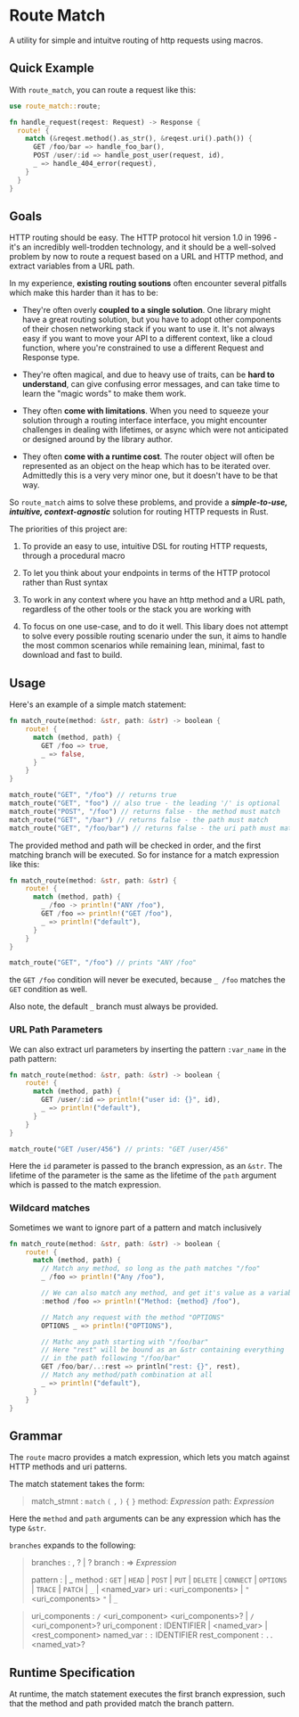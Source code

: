 # Route Match

A utility for simple and intuitve routing of http requests using macros.

## Quick Example

With `route_match`, you can route a request like this:

```rust
use route_match::route;

fn handle_request(reqest: Request) -> Response {
  route! {
    match (&reqest.method().as_str(), &reqest.uri().path()) {
      GET /foo/bar => handle_foo_bar(),
      POST /user/:id => handle_post_user(request, id),
      _ => handle_404_error(request),
    }
  }
}
```

## Goals

HTTP routing should be easy.  The HTTP protocol hit version 1.0 in 1996 - it's an incredibly well-trodden technology, and it should be a well-solved problem by now to route a request based on a URL and HTTP method, and extract variables from a URL path.

In my experience, **existing routing soutions** often encounter several pitfalls which make this harder than it has to be:

- They're often overly **coupled to a single solution**.  One library might have a great routing solution, but you have to adopt other components of their chosen networking stack if you want to use it.  It's not always easy if you want to move your API to a different context, like a cloud function, where you're constrained to use a different Request and Response type.

- They're often magical, and due to heavy use of traits, can be **hard to understand**, can give confusing error messages, and can take time to learn the "magic words" to make them work.

- They often **come with limitations**.  When you need to squeeze your solution through a routing interface interface, you might encounter challenges in dealing with lifetimes, or async which were not anticipated or designed around by the library author.

- They often **come with a runtime cost**.  The router object will often be represented as an object on the heap which has to be iterated over.  Admittedly this is a very very minor one, but it doesn't have to be that way.

So `route_match` aims to solve these problems, and provide a ***simple-to-use, intuitive, context-agnostic*** solution for routing HTTP requests in Rust.

The priorities of this project are:

1. To provide an easy to use, intuitive DSL for routing HTTP requests, through a procedural macro

2. To let you think about your endpoints in terms of the HTTP protocol rather than Rust syntax

3. To work in any context where you have an http method and a URL path, regardless of the other tools or the stack you are working with

4. To focus on one use-case, and to do it well.  This libary does not attempt to solve every possible routing scenario under the sun, it aims to handle the most common scenarios while remaining lean, minimal, fast to download and fast to build.


## Usage

Here's an example of a simple match statement:

```rust
fn match_route(method: &str, path: &str) -> boolean {
    route! {
      match (method, path) {
        GET /foo => true,
        _ => false,
      }
    }
}

match_route("GET", "/foo") // returns true
match_route("GET", "foo") // also true - the leading '/' is optional
match_route("POST", "/foo") // returns false - the method must match
match_route("GET", "/bar") // returns false - the path must match
match_route("GET", "/foo/bar") // returns false - the uri path must match completely
```

The provided method and path will be checked in order, and the first matching branch will be executed.  So for instance for a match expression like this:

```rust
fn match_route(method: &str, path: &str) {
    route! {
      match (method, path) {
        _ /foo -> println!("ANY /foo"),
        GET /foo => println!("GET /foo"),
        _ => println!("default"),
      }
    }
}

match_route("GET", "/foo") // prints "ANY /foo"
```

the `GET /foo` condition will never be executed, because `_ /foo` matches the `GET` condition as well.

Also note, the default `_` branch must always be provided.

### URL Path Parameters

We can also extract url parameters by inserting the pattern `:var_name` in the path pattern:

```rust
fn match_route(method: &str, path: &str) -> boolean {
    route! {
      match (method, path) {
        GET /user/:id => println!("user id: {}", id),
        _ => println!("default"),
      }
    }
}

match_route("GET /user/456") // prints: "GET /user/456"
```

Here the `id` parameter is passed to the branch expression, as an `&str`.  The lifetime of the parameter is the same as the lifetime of the `path` argument which is passed to the match expression.

### Wildcard matches

Sometimes we want to ignore part of a pattern and match inclusively

```rust
fn match_route(method: &str, path: &str) -> boolean {
    route! {
      match (method, path) {
        // Match any method, so long as the path matches "/foo"
        _ /foo => println!("Any /foo"),

        // We can also match any method, and get it's value as a variable
        :method /foo => println!("Method: {method} /foo"),

        // Match any request with the method "OPTIONS"
        OPTIONS _ => println!("OPTIONS"),

        // Mathc any path starting with "/foo/bar"
        // Here "rest" will be bound as an &str containing everything
        // in the path following "/foo/bar"
        GET /foo/bar/..:rest => println("rest: {}", rest),
        // Match any method/path combination at all
        _ => println!("default"),
      }
    }
}
```

## Grammar

The `route` macro provides a match expression, which lets you match against HTTP methods and uri patterns.

The match statement takes the form:

> match_stmnt : `match` `(` <method> `,` <path> `)` `{` <branches> `}`
> method: *Expression*
> path: *Expression*

Here the `method` and `path` arguments can be any expression which has the type `&str`.

`branches` expands to the following:

> branches : <branch>, <branches>? | <branch>?
> branch : <pattern> => *Expression*
>
> pattern : <method> <uri> | _
> method : `GET` | `HEAD` | `POST` | `PUT` | `DELETE` | `CONNECT` | `OPTIONS` | `TRACE` | `PATCH` | `_` | <named_var>
> uri : <uri_components> | `"` <uri_components> `"` | `_`

> uri_components : `/` <uri_component> <uri_components>? | `/` <uri_component>?
> uri_component : IDENTIFIER | <named_var> | <rest_component>
> named_var : `:` IDENTIFIER
> rest_component : `..` <named_vat>?

## Runtime Specification

At runtime, the match statement executes the first branch expression, such that the method and path provided match the branch pattern.
